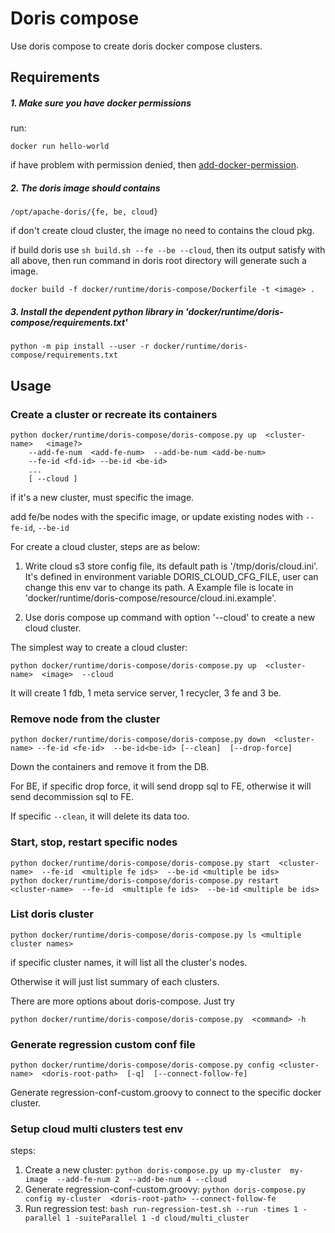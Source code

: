 <!--
Licensed to the Apache Software Foundation (ASF) under one
or more contributor license agreements.  See the NOTICE file
distributed with this work for additional information
regarding copyright ownership.  The ASF licenses this file
to you under the Apache License, Version 2.0 (the
"License"); you may not use this file except in compliance
with the License.  You may obtain a copy of the License at

  http://www.apache.org/licenses/LICENSE-2.0

Unless required by applicable law or agreed to in writing,
software distributed under the License is distributed on an
"AS IS" BASIS, WITHOUT WARRANTIES OR CONDITIONS OF ANY
KIND, either express or implied.  See the License for the
specific language governing permissions and limitations
under the License.
-->

# Doris compose

Use doris compose to create doris docker compose clusters.

## Requirements

##### 1. Make sure you have docker permissions

 run:
```
docker run hello-world
```

if have problem with permission denied, then [add-docker-permission](https://docs.docker.com/engine/install/linux-postinstall/).

##### 2. The doris image should contains

```
/opt/apache-doris/{fe, be, cloud}
```

if don't create cloud cluster, the image no need to contains the cloud pkg.


if build doris use `sh build.sh --fe --be --cloud`, then its output satisfy with all above, then run command in doris root directory
 will generate such a image.

```
docker build -f docker/runtime/doris-compose/Dockerfile -t <image> .
```

##### 3. Install the dependent python library in 'docker/runtime/doris-compose/requirements.txt'

```
python -m pip install --user -r docker/runtime/doris-compose/requirements.txt
```

## Usage

### Create a cluster or recreate its containers

```
python docker/runtime/doris-compose/doris-compose.py up  <cluster-name>   <image?> 
    --add-fe-num  <add-fe-num>  --add-be-num <add-be-num>
    --fe-id <fd-id> --be-id <be-id>
    ...
    [ --cloud ]
```

if it's a new cluster, must specific the image.

add fe/be nodes with the specific image, or update existing nodes with `--fe-id`, `--be-id`


For create a cloud cluster, steps are as below:

1. Write cloud s3 store config file, its default path is '/tmp/doris/cloud.ini'.
   It's defined in environment variable DORIS_CLOUD_CFG_FILE, user can change this env var to change its path.
   A Example file is locate in 'docker/runtime/doris-compose/resource/cloud.ini.example'.

2. Use doris compose up command with option '--cloud' to create a new cloud cluster.

The simplest way to create a cloud cluster:

```
python docker/runtime/doris-compose/doris-compose.py up  <cluster-name>  <image>  --cloud
```

It will create 1 fdb, 1 meta service server, 1 recycler, 3 fe and 3 be.

### Remove node from the cluster

```
python docker/runtime/doris-compose/doris-compose.py down  <cluster-name> --fe-id <fe-id>  --be-id<be-id> [--clean]  [--drop-force]
```

Down the containers and remove it from the DB.

For BE, if specific drop force, it will send dropp sql to FE, otherwise it will send decommission sql to FE.

If specific `--clean`, it will delete its data too.


### Start, stop, restart specific nodes


```
python docker/runtime/doris-compose/doris-compose.py start  <cluster-name>  --fe-id  <multiple fe ids>  --be-id <multiple be ids>
python docker/runtime/doris-compose/doris-compose.py restart  <cluster-name>  --fe-id  <multiple fe ids>  --be-id <multiple be ids>
```

### List doris cluster

```
python docker/runtime/doris-compose/doris-compose.py ls <multiple cluster names>
```

if specific cluster names, it will list all the cluster's nodes.

Otherwise it will just list summary of each clusters.

There are more options about doris-compose. Just try 

```
python docker/runtime/doris-compose/doris-compose.py  <command> -h 
```

### Generate regression custom conf file

```
python docker/runtime/doris-compose/doris-compose.py config <cluster-name>  <doris-root-path>  [-q]  [--connect-follow-fe]
```

Generate regression-conf-custom.groovy to connect to the specific docker cluster.

### Setup cloud multi clusters test env

steps:

1. Create a new cluster:  `python doris-compose.py up my-cluster  my-image  --add-fe-num 2  --add-be-num 4 --cloud`
2. Generate regression-conf-custom.groovy: `python doris-compose.py config my-cluster  <doris-root-path> --connect-follow-fe`
3. Run regression test: `bash run-regression-test.sh --run -times 1 -parallel 1 -suiteParallel 1 -d cloud/multi_cluster`

